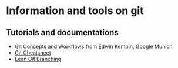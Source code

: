 # Information and tools on git

## Tutorials and documentations

- [Git Concepts and Workflows](https://docs.google.com/presentation/d/1IQCRPHEIX-qKo7QFxsD3V62yhyGA9_5YsYXFOiBpgkk/edit#slide=id.g4d6b1121f4_2_60) from Edwin Kempin, Google Munich
- [Git Cheatsheet](ndpsoftware.com/git-cheatsheet.html)
- [Lean Git Branching](https://learngitbranching.js.org/)
